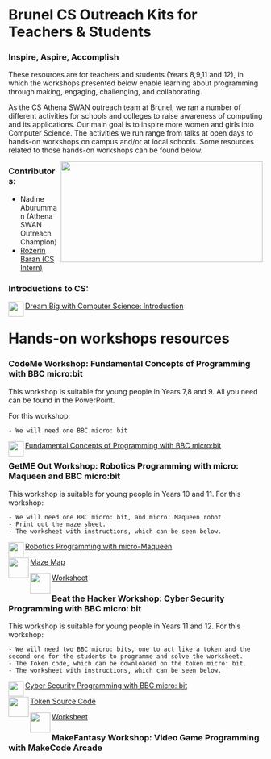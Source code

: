# Brunel CS Outreach Kits for Teachers & Students

###  <centering>  Inspire, Aspire, Accomplish </centering>
These resources are for teachers and students (Years 8,9,11 and 12), in which the workshops presented below enable learning about programming through making, engaging, challenging, and collaborating.

As the CS Athena SWAN outreach team at Brunel, we ran a number of different activities for schools and colleges to raise awareness of computing and its applications. Our main goal is to inspire more women and girls into Computer Science. The activities we run range from talks at open days to hands-on workshops on campus and/or at local schools. Some resources related to those hands-on workshops can be found below.



<img align="right" width="400" height="200" src="https://github.com/NadineAB/Brunel-CS-Outreach-Kits/assets/7339533/e67b6807-9bf8-48fb-a71f-2370a61927da">

### Contributors: 
- Nadine Aburumman (Athena SWAN Outreach Champion)
- <a href="https://www.linkedin.com/in/rozerin-baran/?originalSubdomain=uk" target="_blank">Rozerin Baran (CS Intern)</a>

### Introductions to CS:
<img align="left" width="30" height="30" src="https://github.com/NadineAB/Brunel-CS-Outreach-Kits/assets/7339533/6dff3979-958f-4414-8800-1c96b00b61e1">  

<a href="https://github.com/NadineAB/Brunel-CS-Outreach-Kits/blob/main/Introduction/Dream%20Big%20with%20Computer%20Science.pdf" target="_blank">Dream Big with Computer Science: Introduction</a>

# Hands-on workshops resources

### CodeMe Workshop: Fundamental Concepts of Programming with BBC micro:bit

This workshop is suitable for young people in Years 7,8 and 9. All you need can be found in the PowerPoint.

For this workshop:

    - We will need one BBC micro: bit

<img align="left" width="30" height="30" src="https://github.com/NadineAB/Brunel-CS-Outreach-Kits/assets/7339533/6dff3979-958f-4414-8800-1c96b00b61e1">   


<a href="https://github.com/NadineAB/Brunel-CS-Outreach-Kits/blob/main/Fundamental%20Concepts%20of%20Programming/CodeMe%20Workshop%20with%20BBC%20micro-%20bit.pdf" target="_blank">Fundamental Concepts of Programming with BBC micro:bit</a>


### GetME Out Workshop: Robotics Programming with micro: Maqueen and BBC micro:bit

This workshop is suitable for young people in Years 10 and 11. For this workshop:

    - We will need one BBC micro: bit, and micro: Maqueen robot.
    - Print out the maze sheet.
    - The worksheet with instructions, which can be seen below.

<img align="left" width="30" height="30" src="https://github.com/NadineAB/Brunel-CS-Outreach-Kits/assets/7339533/6dff3979-958f-4414-8800-1c96b00b61e1">   

<a href="https://github.com/NadineAB/Brunel-CS-Outreach-Kits/blob/main/Robotics%20Workshop/GetME%20Out%20Workshop-%20Robotics%20Programming%20with%20micro-Maqueen.pdf" target="_blank">Robotics Programming with micro-Maqueen</a>

<img align="left" width="40" height="40" src="https://github.com/NadineAB/Brunel-CS-Outreach-Kits/assets/7339533/1d892b98-6985-406f-8b8a-528506167a8f">   

<a href="Robotics Workshop/Maze_Challenge.pdf" target="_blank">Maze Map</a>

<img align="left" width="40" height="40" src="https://github.com/NadineAB/Brunel-CS-Outreach-Kits/assets/7339533/8c297580-bd7a-4a6b-bcaa-1721fe26f782">   

<a href="Robotics Workshop/OutoftheMaze-SupportSheet.pdf" target="_blank">Worksheet</a>




### Beat the Hacker Workshop: Cyber Security Programming with BBC micro: bit

This workshop is suitable for young people in Years 11 and 12. For this workshop:

    - We will need two BBC micro: bits, one to act like a token and the second one for the students to programme and solve the worksheet.
    - The Token code, which can be downloaded on the token micro: bit.
    - The worksheet with instructions, which can be seen below.
  

<img align="left" width="30" height="30" src="https://github.com/NadineAB/Brunel-CS-Outreach-Kits/assets/7339533/6dff3979-958f-4414-8800-1c96b00b61e1">   


<a href="https://github.com/NadineAB/Brunel-CS-Outreach-Kits/blob/main/Cyber%20Security%20Workshop/Cyber%20Security%20Programming%20Workshop.pdf" target="_blank">Cyber Security Programming with BBC micro: bit</a>

<img align="left" width="40" height="40" src="https://github.com/NadineAB/Brunel-CS-Outreach-Kits/assets/7339533/468172df-64d7-4ca0-9204-75b01b5dc982">   

<a href="https://github.com/NadineAB/Brunel-CS-Outreach-Kits/tree/main/Cyber Security Workshop/Beat the Hacker_Code" target="_blank">Token Source Code</a>


<img align="left" width="40" height="40" src="https://github.com/NadineAB/Brunel-CS-Outreach-Kits/assets/7339533/8c297580-bd7a-4a6b-bcaa-1721fe26f782">   

<a href="Cyber Security Workshop/Beat the Hacker-SupportSheet.pdf" target="_blank">Worksheet</a>

### MakeFantasy Workshop: Video Game Programming with MakeCode Arcade


